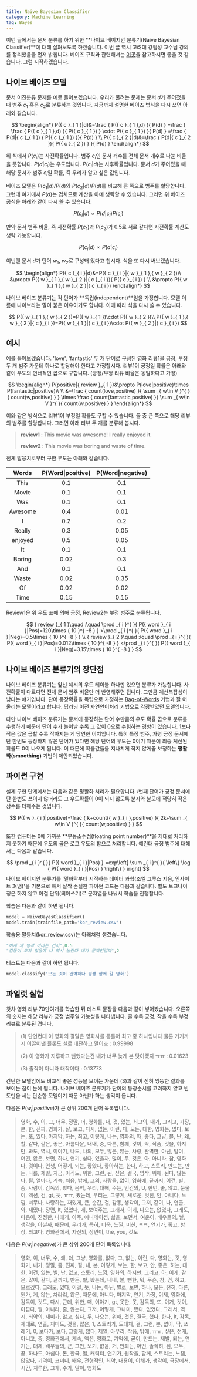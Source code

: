 ```yaml
---
title: Naive Bayesian Classifier
category: Machine Learning
tag: Bayes
---
```


이번 글에서는 문서 분류를 하기 위한 **나이브 베이지안 분류기(Naive Bayesian Classifier)**에 대해 살펴보도록 하겠습니다. 이번 글 역시 고려대 강필성 교수님 강의를 정리했음을 먼저 밝힙니다. 베이즈 규칙과 관련해서는 [이곳](https://ratsgo.github.io/statistics/2017/07/01/bayes/)을 참고하시면 좋을 것 같습니다. 그럼 시작하겠습니다.



## 나이브 베이즈 모델

문서 이진분류 문제를 예로 들어보겠습니다. 우리가 풀려는 문제는 문서 $d$가 주어졌을 때 범주 $c_1$ 혹은 $c_2$로 분류하는 것입니다. 지금까지 설명한 베이즈 법칙을 다시 쓰면 아래와 같습니다.


$$
\begin{align*}
P({ c }_{ 1 }|d)&=\frac { P({ c }_{ 1 },d) }{ P(d) } =\frac { \frac { P({ c }_{ 1 },d) }{ P({ c }_{ 1 }) } \cdot P({ c }_{ 1 }) }{ P(d) } =\frac { P(d|{ c }_{ 1 }) { P({ c }_{ 1 }) }}{ P(d) } \\ P({ c }_{ 2 }|d)&=\frac { P(d|{ c }_{ 2 }){ P({ c }_{ 2 }) } }{ P(d) }
\end{align*}
$$


위 식에서 $P(c_i)$는 사전확률입니다. 범주 $c_i$인 문서 개수를 전체 문서 개수로 나눈 비율을 뜻합니다. $P(d$\|$c_i)$는 우도입니다. $P(c_i$\|$d)$는 사후확률입니다. 문서 $d$가 주어졌을 때 해당 문서가 범주 $c_i$일 확률, 즉 우리가 알고 싶은 값입니다.

베이즈 모델은 $P(c_1$\|$d)/P(d)$와 $P(c_2$\|$d)/P(d)$를 비교해 큰 쪽으로 범주를 할당합니다. 그런데 여기에서 $P(d)$는 겹치므로 계산을 아예 생략할 수 있습니다. 그러면 위 베이즈 공식을 아래와 같이 다시 쓸 수 있습니다. 



$$
P({ c }_{ i }|d)\propto P(d|{ c }_{ i }){ P({ c }_{ i }) }
$$

만약 문서 범주 비율, 즉 사전확률 $P(c_1)$과 $P(c_2)$가 0.5로 서로 같다면 사전확률 계산도 생략 가능합니다.


$$
P({ c }_{ i }|d)\propto P(d|{ c }_{ i })
$$

이번엔 문서 $d$가 단어 $w_1$, $w_2$로 구성돼 있다고 칩시다. 식을 또 다시 써보겠습니다.



$$
\begin{align*}
P({ c }_{ i }|d)&=P({ c }_{ i }|{ w }_{ 1 },{ w }_{ 2 })\\ &\propto P({ w }_{ 1 },{ w }_{ 2 }|{ c }_{ i }){ P({ c }_{ i }) } \\ &\propto P({ w }_{ 1 },{ w }_{ 2 }|{ c }_{ i })
\end{align*}
$$

나이브 베이즈 분류기는 각 단어가 **독립(independent)**임을 가정합니다. 모델 이름에 나이브라는 말이 붙은 이유이기도 합니다. 이에 따라 식을 다시 쓸 수 있습니다.


$$
P({ w }_{ 1 },{ w }_{ 2 })=P({ w }_{ 1 })\cdot P({ w }_{ 2 })\\ P({ w }_{ 1 },{ w }_{ 2 }|{ c }_{ i })=P({ w }_{ 1 }|{ c }_{ i })\cdot P({ w }_{ 2 }|{ c }_{ i })
$$


## 예시

예를 들어보겠습니다. 'love', 'fantastic' 두 개 단어로 구성된 영화 리뷰1을 긍정, 부정 두 개 범주 가운데 하나로 할당해야 한다고 가정합시다. 리뷰1이 긍정일 확률은 아래와 같이 우도의 연쇄적인 곱으로 구합니다. (긍정/부정 리뷰 비율은 동일하다고 가정)



$$
\begin{align*}
P(positive|{ review }_{ 1 })&\propto P(love|positive)\times P(fantastic|positive)\\ \\ &=\frac { count(love,positive) }{ \sum _{ w\in V }^{  }{ count(w,positive) }  } \times \frac { count(fantastic,positive) }{ \sum _{ w\in V }^{  }{ count(w,positive) }  }
\end{align*}
$$



이와 같은 방식으로 리뷰1이 부정일 확률도 구할 수 있습니다. 둘 중 큰 쪽으로 해당 리뷰의 범주를 할당합니다. 그러면 아래 리뷰 두 개를 분류해 봅시다.

> **review1** : This movie was awesome! I really enjoyed it.
>
> **review2** : This movie was boring and waste of time.



전체 말뭉치로부터 구한 우도는 아래와 같습니다. 

|  Words  | P(Word\|positive) | P(Word\|negative) |
| :-----: | :---------------: | :---------------: |
|  This   |        0.1        |        0.1        |
|  Movie  |        0.1        |        0.1        |
|   Was   |        0.1        |        0.1        |
| Awesome |        0.4        |       0.01        |
|    I    |        0.2        |        0.2        |
| Really  |        0.3        |       0.05        |
| enjoyed |        0.5        |       0.05        |
|   It    |        0.1        |        0.1        |
| Boring  |       0.02        |        0.3        |
|   And   |        0.1        |        0.1        |
|  Waste  |       0.02        |       0.35        |
|   Of    |       0.02        |       0.02        |
|  Time   |       0.15        |       0.15        |

Review1은 위 우도 표에 의해 긍정, Review2는 부정 범주로 분류됩니다.



$$
{ review }_{ 1 }\quad :\quad \prod _{ i }^{  }{ P({ word }_{ i }|Pos)=120\times { 10 }^{ -8 } } >\prod _{ i }^{  }{ P({ word }_{ i }|Neg)=0.5\times { 10 }^{ -8 } } \\ { review }_{ 2 }\quad :\quad \prod _{ i }^{  }{ P({ word }_{ i }|Pos)=0.012\times { 10 }^{ -8 } } <\prod _{ i }^{  }{ P({ word }_{ i }|Neg)=3.15\times { 10 }^{ -8 } }
$$



## 나이브 베이즈 분류기의 장단점

나이브 베이즈 분류기는 앞선 예시의 우도 테이블 하나만 있으면 분류가 가능합니다. 사전확률이 다르다면 전체 문서 범주 비율만 더 반영해주면 됩니다. 그만큼 계산복잡성이 낮다는 얘기입니다. 단어 등장확률을 독립으로 가정하는 [Bag-of-Words](https://ratsgo.github.io/from%20frequency%20to%20semantics/2017/03/10/frequency/) 기법과 잘 어울리는 모델이라고 합니다. 딥러닝 이전 자연언어처리 기법으로 각광받았던 모델입니다.

다만 나이브 베이즈 분류기는 문서에 등장하는 단어 수만큼의 우도 확률 곱으로 분류를 수행하기 때문에 단어 수가 늘어날 수록 그 값이 0으로 수렴하는 경향이 있습니다. 1보다 작은 값은 곱할 수록 작아지는 게 당연한 이치입니다. 특히 특정 범주, 가령 긍정 문서에 단 한번도 등장하지 않은 단어가 있다면 해당 단어의 우도는 0이기 때문에 최종 계산된 확률도 0이 나오게 됩니다. 이 때문에 확률값들을 지나치게 작지 않게끔 보정하는 **평활화(smoothing)** 기법이 제안되었습니다.



## 파이썬 구현

실제 구현 단계에서는 다음과 같은 평활화 처리가 필요합니다. $i$번째 단어가 긍정 문서에 단 한번도 쓰이지 않더라도 그 우도확률이 0이 되지 않도록 분자와 분모에 적당히 작은 상수를 더해주는 것입니다.


$$
P({ w }_{ i }|positive)=\frac { k+count({ w }_{ i },positive) }{ 2k+\sum _{ w\in V }^{  }{ count(w,positive) }  }
$$


또한 컴퓨터는 0에 가까운 **부동소수점(floating point number)**을 제대로 처리하지 못하기 때문에 우도의 곱은 로그 우도의 합으로 처리합니다. 예컨대 긍정 범주에 대해서는 다음과 같습니다.


$$
\prod _{ i }^{  }{ P({ word }_{ i }|Pos) } =exp\left[ \sum _{ i }^{  }{ \left\{ \log { P({ word }_{ i }|Pos) }  \right\}  }  \right]
$$
나이브 베이지안 분류기를 '밑바탁부터 시작하는 데이터 과학(조엘 그루스 지음, 인사이트 펴냄)'을 기본으로 해서 살짝 손질한 파이썬 코드는 다음과 같습니다. 별도 토크나이징은 하지 않고 어절 단위(띄어쓰기)로 문자열을 나눠서 학습을 진행합니다.

<script src="https://gist.github.com/ratsgo/45d6eb4822ae27b01329e3b8c15c8f98.js"></script>



학습은 다음과 같이 하면 됩니다.

```python
model = NaiveBayesClassifier()
model.train(trainfile_path='kor_review.csv')
```

학습용 말뭉치(kor_review.csv)는 아래처럼 생겼습니다.

```python
"이게 왜 명작 이라는 건지",0.5
"감동이 오지 않음에 나 역시 놀란다 내가 문제인걸까",2
```

테스트는 다음과 같이 하면 됩니다.

```python
model.classify('모든 것이 완벽하다 평생 함께 갈 영화')
```





## 파일럿 실험

왓챠 영화 리뷰 70만여개를 학습한 뒤 테스트 문장을 다음과 같이 넣어봤습니다. 오른쪽의 숫자는 해당 리뷰가 긍정 범주일 가능성을 나타냅니다. 클 수록 긍정, 작을 수록 부정 리뷰로 분류된 겁니다.

> (1) 단언컨대 이 영화의 결말은 영화사를 통틀어 최고 중 하나입니다 물론 거기까지 이끌어낸 플롯도 실로 대단하고 말이죠 : 0.99998
>
> (2) 이 영화가 지루하고 뻔했다는건 내가 너무 늦게 본 탓이겠지 ㅠㅠ : 0.01623
>
> (3) 졸작이 아니라 대작이다 : 0.13773

간단한 모델임에도 비교적 좋은 성능을 보이는 가운데 (3)과 같이 전혀 엉뚱한 결과를 보이는 점이 눈에 띕니다. 나이브 베이즈 분류기가 단어의 등장순서를 고려하지 않고 빈도만을 세는 단순한 모델이기 때문 아닌가 하는 생각이 듭니다.

다음은 $P(w_i$\|$positive)$가 큰 상위 200개 단어 목록입니다.

> 영화, 수, 이, 그, 너무, 정말, 더, 영화를, 내, 것, 있는, 최고의, 내가, 그리고, 가장, 본, 한, 진짜, 영화가, 잘, 보고, 다시, 없는, 이런, 다, 모든, 대한, 영화는, 없다, 보는, 또, 있다, 마지막, 하는, 최고, 이렇게, 나는, 영화의, 때, 좋다, 그냥, 볼, 난, 왜, 할, 같다, 같은, 좋은, 아름다운, 내내, 중, 다른, 함께, 것이, 꼭, 작품, 것을, 하지만, 봐도, 역시, 이야기, 나도, 나의, 모두, 많은, 않는, 사랑, 완벽한, 아닌, 말이, 어떤, 않은, 보면, 하나, 연기, 싶다, 있을까, 많이, 두, 것은, 아, 아니라, 참, 영화다, 것이다, 인생, 어떻게, 되는, 좋았다, 좋아하는, 한다, 하고, 스토리, 만드는, 만든, 나를, 제일, 지금, 아직도, 위한, 그런, 된, 싶은, 결국, 명작, 위해, 된다, 않는다, 될, 얼마나, 계속, 처음, 밖에, 그의, 사랑을, 없이, 영화에, 끝까지, 이건, 별, 좀, 사람이, 감독의, 봤다, 음악, 우리, 대해, 주는, 인간의, U, 한번, 줄, 않고, 눈물이, 액션, 건, gt, 듯, ㅠㅠ, 봤는데, 우리는, 그렇게, 새로운, 멋진, 안, 아니다, 느낌, 너무나, 사랑하는, 재밌게, 큰, 순간, 걸, 감동, 생각이, 그저, 같이, 나, 연출, 와, 재밌다, 장면, lt, 있었다, 게, 보여주는, 그래서, 이게, 나오는, 없었다, 그래도, 마음이, 진정한, 나에게, 아주, 애니메이션, 삶을, 보면서, 여운이, 배우들의, 날, 생각을, 아닐까, 때문에, 우리가, 특히, 더욱, 느낄, 미친, ㅋㅋ, 연기가, 좋고, 항상, 최고다, 영화관에서, 자신의, 장면이, the, you, 것도

다음은 $P(w_i$\|$negative)$가 큰 상위 200개 단어 목록입니다.

> 영화, 이, 너무, 수, 왜, 더, 그냥, 영화를, 없다, 그, 없는, 이런, 다, 영화는, 것, 영화가, 내가, 정말, 좀, 진짜, 잘, 내, 본, 이렇게, 보는, 한, 보고, 안, 좋은, 하는, 대한, 이건, 있는, 별, 난, 없고, 스토리, 느낌, 영화의, 하지만, 그리고, 아, 이게, 같은, 많이, 같다, 끝까지, 만든, 할, 봤는데, 내내, 볼, 뻔한, 뭐, 무슨, 참, 건, 하고, 모르겠다, 그래도, 있다, 이걸, 듯, 나는, 아닌, 별로, 보면, 하나, 모든, 전혀, 다른, 뭔가, 게, 않는, 차라리, 않은, 때문에, 아니다, 마지막, 연기, 가장, 이제, 영화에, 감독이, 것도, 다시, 근데, 위한, 때, 이야기, gt, 못한, 못, 감독의, 또, 이거, 것이, 아깝다, 뭘, 아니라, 줄, 않는다, 그저, 어떻게, 그나마, 봤다, 없었다, 그래서, 역시, 최악의, 재미가, 않고, 싶다, 두, 나오는, 위해, 것은, 결국, 했다, 한다, lt, 감독, 제대로, 연출, 재미도, 것을, 많은, 1, 스토리가, 도대체, 걸, 그런, 뿐, 없이, 딱, 쓰레기, 0, 보다가, 보다, 그렇게, 않다, 제일, 아무리, 작품, 밖에, ㅠㅠ, 싶은, 전개, 아니고, 중, 영화관에서, 계속, 액션, 영화로, 기억에, 굳이, 만드는, 제발, 되는, 연기는, 대체, 배우들의, 큰, 그만, 보기, 없음, 거, 안되는, 어떤, 솔직히, 된, 모두, 끝, 하나도, 아쉽다, 돈, 한국, 될, 캐릭터, 연기가, 원작을, 함께, 스토리는, 노잼, 않았다, 기억이, 코미디, 배우, 전형적인, 최악, 내용이, 이해가, 생각이, 극장에서, 시간, 지루한, 그게, 수가, 말이, 영화도